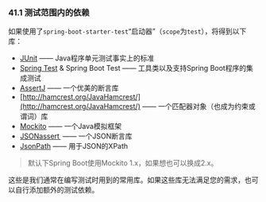 ### 41.1 测试范围内的依赖

如果使用了`spring-boot-starter-test`“启动器”（`scope`为`test`），将得到以下库：

- [JUnit](http://junit.org/) —— Java程序单元测试事实上的标准
- [Spring Test](http://docs.spring.io/spring/docs/4.3.11.RELEASE/spring-framework-reference/htmlsingle/#integration-testing) & Spring Boot Test —— 工具类以及支持Spring Boot程序的集成测试
- [AssertJ](https://joel-costigliola.github.io/assertj/) —— 一个优美的断言库
- [http://hamcrest.org/JavaHamcrest/](http://hamcrest.org/JavaHamcrest/) —— 一个匹配器对象（也成为约束或谓词）库
- [Mockito](http://mockito.org/) —— 一个Java模拟框架
- [JSONassert ](https://github.com/skyscreamer/JSONassert) —— 一个JSON断言库
- [JsonPath](https://github.com/jayway/JsonPath) —— 用于JSON的XPath

>默认下Spring Boot使用Mockito 1.x，如果想也可以换成2.x。

这些是我们通常在编写测试时用到的常用库。如果这些库无法满足您的需求，也可以自行添加额外的测试依赖。

